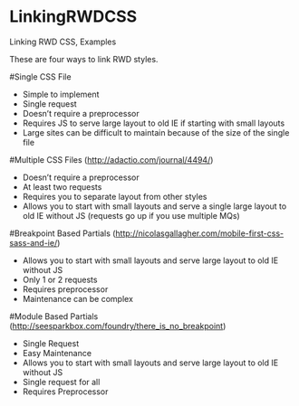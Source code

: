 LinkingRWDCSS
=============

Linking RWD CSS, Examples

These are four ways to link RWD styles.

#Single CSS File
- Simple to implement
- Single request
- Doesn’t require a preprocessor
- Requires JS to serve large layout to old IE if starting with small layouts 
- Large sites can be difficult to maintain because of the size of
the single file


#Multiple CSS Files
(http://adactio.com/journal/4494/)
- Doesn’t require a preprocessor
- At least two requests
- Requires you to separate layout from other styles
- Allows you to start with small layouts and serve a single large layout to old IE without JS (requests go up if you use multiple MQs)


#Breakpoint Based Partials
(http://nicolasgallagher.com/mobile-first-css-sass-and-ie/)
- Allows you to start with small layouts and serve large layout to old IE without JS
- Only 1 or 2 requests
- Requires preprocessor
- Maintenance can be complex


#Module Based Partials
(http://seesparkbox.com/foundry/there_is_no_breakpoint)
- Single Request
- Easy Maintenance
- Allows you to start with small layouts and serve large layout to old IE without JS
- Single request for all
- Requires Preprocessor